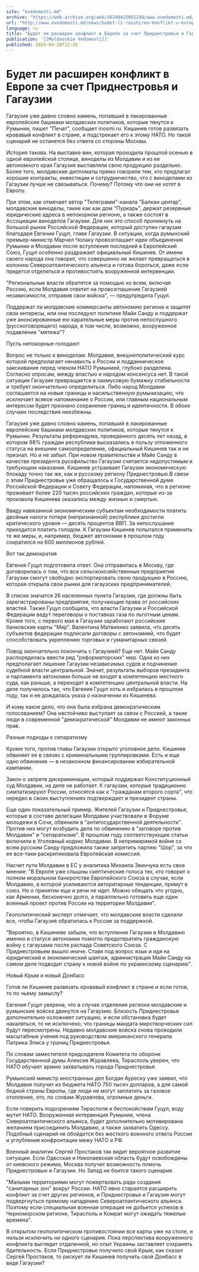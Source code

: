 ```yaml
---
site: "evedomosti.md"
archive: "https://web.archive.org/web/20240425092248/www.evedomosti.md/news/budet-li-rasshiren-konflikt-v-evrope-za-schet-pridnestrovya"
url: "http://www.evedomosti.md/news/budet-li-rasshiren-konflikt-v-evrope-za-schet-pridnestrovya"
language: ru
title: "Будет ли расширен конфликт в Европе за счет Приднестровья и Гагаузии"
publication: '[[Moldavskie Vedomosti]]'
published: 2024-04-20T12:26
---
```


# Будет ли расширен конфликт в Европе за счет Приднестровья и Гагаузии

Гагаузия уже давно словно камень, попавший в лакированные европейские башмаки молдавских политиков, которые тянутся к Румынии, пишет "Печат", сообщает inosmi.ru. Кишинев готов развязать кровавый конфликт в стране, и подстрекает его к этому НАТО. Но такой сценарий не останется без ответа со стороны Москвы.

История такова. На выставке вин, которая проходила прошлой осенью в одной европейской столице, виноделы из Молдавии и из ее автономного края Гагаузия выставляли свою продукцию раздельно. Более того, молдавские дипломаты прямо говорили тем, кто предлагал хорошие контракты, инвестиции и сотрудничество, что с виноделами из Гагаузии лучше не связываться. Почему? Потому что они не хотят в Европу.

При этом, как отмечает автор "Телеграмм"-канала "Балкан центар", молдавские виноделы, такие как как дом "Пуркарь", держат резервные юридические адреса в непокорном регионе, а также состоят в Ассоциации виноделов Гагаузии. Для них это способ проникнуть на большой рынок Российской Федерации, который доступен гагаузам благодаря Евгении Гуцул, главе Гагаузии. В ситуации, когда румынский премьер-министр Марчел Чолаку провозглашает идеи объединения Румынии и Молдавии после вступления последней в Европейский Союз, Гуцул особенно раздражает официальный Кишинев. От имени своего народа она говорит, что совершенно не желает превращаться в колонию Североатлантического альянса и готова бороться, даже если придется отделяться и противостоять вооруженной интервенции.

"Региональные власти обратятся за помощью ко всем, включая Россию, если Молдавия ответит на провозглашение Гагаузией независимости, отправив свои войска", — предупредила Гуцул.

Поддержат ли молдавские коммерсанты автономию региона и защитят свои интересы, или они последуют политике Майи Санду и поддержат уже анонсированные ею карательные меры против непослушного (русскоговорящего) народа, в том числе, возможно, вооруженное подавление "мятежа"?

Пусть непокорные голодают

Вопрос не только к виноделам. Молдавия, внешнеполитический курс которой предполагает ненависть к России и подданническое заискивание перед членом НАТО Румынией, глубоко разделена. Согласно опросам, между властью и народом консенсуса нет. В такой ситуации Гагаузия превращается в лакмусовую бумажку стабильности и требует окончательно определиться. Либо народ Молдавии соглашается на новые границы и насильственную румынизацию, что исключает всякое напоминание о России, или главным национальным интересом будет признано сохранение границ и идентичности. В обоих случаях последствия неизбежны.

Гагаузия уже давно словно камень, попавший в лакированные европейские башмаки молдавских политиков, которые тянутся к Румынии. Результаты референдума, проведенного десять лет назад, в котором 98% граждан республики высказались в пользу отложенного статуса на внешнее самоопределение, официальный Кишинев так и не признал. Но и не забыл. При новом правительстве и Майе Санду в качестве президента русофильство Гагаузии считается недопустимым и требующим наказания. Кишинев устраивает Гагаузии экономическую блокаду точно так же, как и русскому региону Приднестровью.В связи с этим Приднестровье уже обращалось к Государственной думе Российской Федерации и Совету Федерации, напоминая, что в регионе проживает более 220 тысяч российских граждан, которые из-за произвола Кишинева оказались между жизнью и смертью.

Ввиду навязанной экономическим субъектам необходимости платить двойные налоги потери (непризнанной) республики достигли критического уровня — десять процентов ВВП. За непослушание приходится платить голодом. К Гагаузии Кишинев попытался применить те же меры, и, например, бюджет автономии в прошлом году сократился на 600 миллионов рублей.

Вот так демократия

Евгения Гуцул подготовила ответ. Она отправилась в Москву, где договорилась о том, что все сельскохозяйственные предприятия Гагаузии смогут свободно экспортировать свою продукцию в Россию, которая открыла свои рынки для гагаузских предпринимателей.

В списке значатся 26 населенных пункта Гагаузии, где должны быть зарегистрированы предприятия, получающие права от российских властей. Также Гуцул сообщила, что власти Гагаузии и Российской Федерации ведут переговоры о поставках газа по льготным ценам. Кроме того, с первого мая в Гагаузии заработают российские банковские карты "Мир". Валентина Матвиенко заявила, что десять субъектов федерации подписали договоры с автономией, что будет способствовать укреплению торговых и гуманитарных связей.

Повод окончательно покончить с Гагаузией? Еще нет. Майя Санду распорядилась ввести ряд "реформаторских" мер. Одна из них предполагает лишение Гагаузии независимых судов и подчинение судебной власти центральной. Значит, результаты выборов президента и парламента автономии больше не входят в компетенцию местного суда, как раньше, а переходят в компетенцию центральной власти. На деле получилось так, что Евгения Гуцул хоть и избралась в прошлом году, так и не дождалась указа о назначении из Кишинева.

И кому какое дело, что она была избрана демократическим голосованием? Она настойчиво выступает за связи с Россией, а такие люди в современной "демократической" Молдавии не имеют законных прав.

Разные подходы к сепаратизму

Кроме того, против главы Гагаузии открыто уголовное дело. Кишинев обвиняет ее в связях с криминальными группировками. Есть и еще одно обвинение — в незаконном финансировании избирательной кампании.

Закон о запрете дискриминации, который поддержал Конституционный суд Молдавии, на деле не работает. К гагаузам, которые традиционно симпатизируют России, относятся как к "гражданам второго сорта", что нередко в своих выступлениях подтверждает и президент страны.

Еще один показательный пример. Жителей Гагаузии и Приднестровья, которые в составе делегации Молдавии участвовали в Форуме молодежи в Сочи, обвинили в "антигосударственной деятельности". Против них могут возбудить дела по обвинению в "заговоре против Молдавии" и "сепаратизме". В прошлом году соответствующие статьи включили в Уголовный кодекс Молдавии. В непримиримой войне со всем русским Санду предложила также запретить партию "Шор", за что ее все-таки раскритиковала Европейская комиссия.

Насчет пути Молдавии в ЕС у аналитика Михаила Звинчука есть свое мнение: "В Европе уже слышны скептические голоса тех, кто говорит о полном моральном банкротстве Европейского Союза в случае, если Молдавию, в которой усиливаются авторитарные тенденции, примут в союз. Но о принятии еще и речи не идет. Можно обещать что угодно, как Армении, бесконечно долго, а параллельно готовить еще один военный проект против России на территории Молдавии".

Геополитический эксперт отмечает, что молдавские власти сделали все, чтобы Гагаузия обратилась к России за поддержкой.

"Вероятно, в Кишиневе забыли, что вступление Гагаузии в Молдавию именно в статусе автономии помогло предотвратить гражданскую войну с гагаузами после распада Советского Союза. С Приднестровьем вышло иначе. Ставя под вопрос язык и идя на юридический и экономический шантаж, администрация Майи Санду на самом деле подводит страну к новой войне по украинскому сценарию".

Новый Крым и новый Донбасс

Готов ли Кишинев развязать кровавый конфликт в стране и если готов, то по чьему замыслу?

Евгения Гуцул уверена, что в случае отделения региона молдавские и румынские войска двинутся на Гагаузию. Близость Приднестровья дополнительно осложняет ситуацию, и если обстановка будет накаляться, то не исключено, что границы мандата миротворческих сил будут пересмотрены. Недавно молдавские войска снова проводили масштабные учения под руководством американского генерала Патрика Элиса у границ Приднестровья.

По словам заместителя председателя Комитета по обороне Государственной думы Алексея Журавлева, Тирасполь уверен, что НАТО обучает армию захватывать города Приднестровья.

Румынский министр иностранных дел Богдан Ауреску уже заявил, что Молдавия получит из бюджета НАТО 750 тысяч долларов, а для самой бедной страны Европы, где люди не могут заплатить за газовое отопление, это, по словам Журавлева, огромные деньги.

Если поверить подозрениям Тирасполя и беспокойствам Гуцул, воду мутит НАТО. Вооруженная интервенция Румынии, члена Североатлантического альянса, будет дополнительно мотивирована желанием присоединить Молдавию, а также захватить Одессу. Подобный сценарий не обойдется без жесткого военного ответа России и углубления конфронтации межу НАТО и РФ.

Военный аналитик Сергей Простаков так видит вероятное развитие ситуации. Если Одесская и Николаевская область будут освобождены от киевского режима, Москва получит возможность помочь Приднестровью и Гагаузии. Но Запад не боится такого сценария.

"Малыми территориями могут пожертвовать ради создания "санитарных зон" вокруг России. НАТО явно старается расширить конфликт за счет других регионов, и Приднестровье и Гагаузия могут подвергнуться прямому нападению Североатлантического альянса. Поэтому если специальная военная операция не добьется успехов в Черноморском регионе, Тирасполь и Комрат могут ожидать тяжелые времена".

В открытом геополитическом противостоянии все карты уже на столе, и нельзя исключить ни одного сценария. Пока перспектива вооруженного конфликта выглядит отдаленной, но опыт Украины заставляет сохранять бдительность. Если Приднестровье получило свой Крым, как сказал Сергей Простаков, то рискует ли Кишинев получить свой Донбасс в виде Гагаузии?